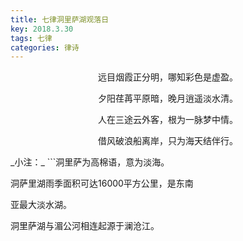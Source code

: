 ```yaml
---
title: 七律洞里萨湖观落日
key: 2018.3.30
tags: 七律
categories: 律诗
---
```


<p align="center">远目烟霞正分明，哪知彩色是虚盈。
</p>
<p align="center">夕阳荏苒平原暗，晚月逍遥淡水清。
</p>
<p align="center">人在三途云外客，根为一脉梦中情。
</p>
<p align="center">借风破浪船离岸，只为海天结伴行。
</p>
_小注：_
```洞里萨为高棉语，意为淡海。

洞萨里湖雨季面积可达16000平方公里，是东南

亚最大淡水湖。

洞里萨湖与湄公河相连起源于澜沧江。

```